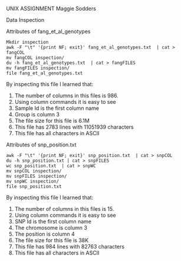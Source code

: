 UNIX ASSIGNMENT Maggie Sodders 

Data Inspection

Attributes of fang_et_al_genotypes

	Mkdir inspection
	awk -F "\t" '{print NF; exit}' fang_et_al_genotypes.txt  | cat > fangCOL
	mv fangCOL inspection/
	du -h fang_et_al_genotypes.txt  | cat > fangFILES
	mv fangFILES inspection/
	file fang_et_al_genotypes.txt 
By inspecting this file I learned that:
1. The number of columns in this files is 986. 
2. Using column commands it is easy to see
3. Sample Id is the first column name 
4. Group is column 3 
5. The file size for this file is 6.1M
6. This file has 2783 lines with 11051939 characters 
7. This file has all characters in ASCII 

Attributes of snp_position.txt

	awk -F "\t" '{print NF; exit}' snp_position.txt  | cat > snpCOL
	du -h snp_position.txt | cat > snpFILES
	wc snp_position.txt  | cat > snpWC
	mv snpCOL inspection/ 
	mv snpFILES inspection/
	mv snpWC inspection/
	file snp_position.txt
By inspecting this file I learned that:
1. The number of columns in this files is 15. 
2. Using column commands it is easy to see
3. SNP Id is the first column name 
4. The chromosome is column 3 
5. The position is column 4 
6. The file size for this file is 38K
7. This file has 984 lines with 82763 characters 
8. This file has all characters in ASCII
